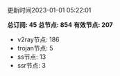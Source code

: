 更新时间2023-01-01 05:22:01

**总订阅: 45**
**总节点: 854**
**有效节点: 207**
- v2ray节点: 186
- trojan节点: 5
- ss节点: 13
- ssr节点: 3
